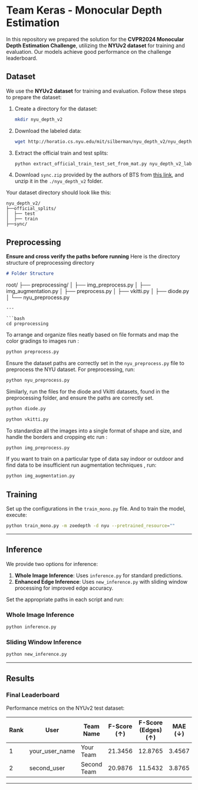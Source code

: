 # Team Keras - Monocular Depth Estimation 

In this repository we prepared the solution for the **CVPR2024 Monocular Depth Estimation Challenge**, utilizing the **NYUv2 dataset** for training and evaluation. Our models achieve good performance on the challenge leaderboard.

## Dataset  
We use the **NYUv2 dataset** for training and evaluation. Follow these steps to prepare the dataset:

1. Create a directory for the dataset:
   ```bash
   mkdir nyu_depth_v2
   ```

2. Download the labeled data:
   ```bash
   wget http://horatio.cs.nyu.edu/mit/silberman/nyu_depth_v2/nyu_depth_v2_labeled.mat
   ```

3. Extract the official train and test splits:
   ```bash
   python extract_official_train_test_set_from_mat.py nyu_depth_v2_labeled.mat splits.mat ./nyu_depth_v2/official_splits/
   ```

4. Download `sync.zip` provided by the authors of BTS from [this link](https://drive.google.com/file/d/1AysroWpfISmm-yRFGBgFTrLy6FjQwvwP/view), and unzip it in the `./nyu_depth_v2` folder.

Your dataset directory should look like this:

```
nyu_depth_v2/
├──official_splits/
│  ├── test
│  ├── train
├──sync/
```

## Preprocessing
**Ensure and cross verify the paths before running**
Here is the directory structure of preprocessing directory

```markdown
# Folder Structure

```
root/
├── preprocessing/
│   ├── img_preprocess.py
│   ├── img_augmentation.py
│   ├── preprocess.py
│   ├── vkitti.py
│   ├── diode.py
│   └── nyu_preprocess.py
```
---

```bash
cd preprocessing
```
To arrange and organize files neatly based on file formats and map the color gradings to images run :
```bash
python preprocess.py
```
Ensure the dataset paths are correctly set in the `nyu_preprocess.py` file to preprocess the NYU dataset. For preprocessing, run:

```bash
python nyu_preprocess.py
```

Similarly, run the files for the diode and Vkitti datasets, found in the preprocessing folder, and ensure the paths are correctly set.

```bash
python diode.py
```
```bash
python vkitti.py
```

To standardize all the images into a single format of shape and size, and handle the borders and cropping etc run :

```bash
python img_preprocess.py
```
If you want to train on a particular type of data say indoor or outdoor and find data to be insufficient run augmentation techniques , run:


```bash
python img_augmentation.py
```


## Training  
Set up the configurations in the `train_mono.py` file. And to train the model, execute:  

```bash
python train_mono.py -m zoedepth -d nyu --pretrained_resource=""
```

---

## Inference  

We provide two options for inference:
1. **Whole Image Inference**: Uses `inference.py` for standard predictions.  
2. **Enhanced Edge Inference**: Uses `new_inference.py` with sliding window processing for improved edge accuracy.  

Set the appropriate paths in each script and run:  

### Whole Image Inference  
```bash
python inference.py
```

### Sliding Window Inference  
```bash
python new_inference.py
```

---

## Results  

### Final Leaderboard  
Performance metrics on the NYUv2 test dataset:  

| Rank | User           | Team Name    | F-Score (↑) | F-Score (Edges) (↑) | MAE (↓) | RMSE (↓) | AbsRel (↓) | Edge Accuracy (↑) | Edge Completion (↑) |
|------|----------------|--------------|-------------|----------------------|---------|----------|------------|--------------------|----------------------|
| 1    | your_user_name | Your Team    | 21.3456     | 12.8765             | 3.4567  | 6.5432   | 18.7654    | 3.9876             | 7.2345              |
| 2    | second_user    | Second Team  | 20.9876     | 11.5432             | 3.8765  | 6.9876   | 19.2345    | 4.1234             | 8.1234              |

---
